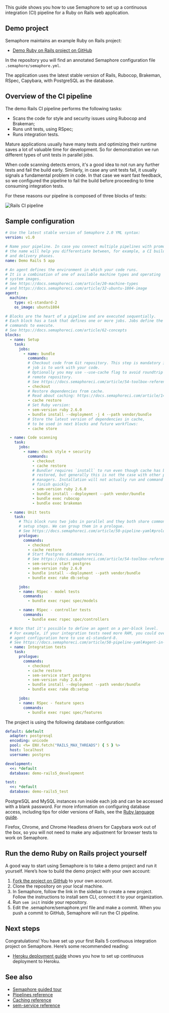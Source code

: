 This guide shows you how to use Semaphore to set up a continuous integration
(CI) pipeline for a Ruby on Rails web application.

## Demo project

Semaphore maintains an example Ruby on Rails project:

- [Demo Ruby on Rails project on GitHub][rails-demo-project]

In the repository you will find an annotated Semaphore configuration file
`.semaphore/semaphore.yml`.

The application uses the latest stable version of Rails, Rubocop, Brakeman,
RSpec, Capybara, with PostgreSQL as the database.

## Overview of the CI pipeline

The demo Rails CI pipeline performs the following tasks:

- Scans the code for style and security issues using Rubocop and Brakeman;
- Runs unit tests, using RSpec;
- Runs integration tests.

Mature applications usually have many tests and optimizing their runtime saves
a lot of valuable time for development. So for demonstration we run
different types of unit tests in parallel jobs.

When code scanning detects errors, it's a good idea to not run any further
tests and fail the build early. Similarly, in case any unit tests fail,
it usually signals a fundamental problem in code. In that case we want fast
feedback, so we configured the pipeline to fail the build before proceeding
to time consuming integration tests.

For these reasons our pipeline is composed of three blocks of tests:

![Rails CI pipeline](https://github.com/semaphoreci-demos/semaphore-demo-ruby-rails/raw/master/public/ci-pipeline.png)

## Sample configuration

``` yaml
# Use the latest stable version of Semaphore 2.0 YML syntax:
version: v1.0

# Name your pipeline. In case you connect multiple pipelines with promotions,
# the name will help you differentiate between, for example, a CI build phase
# and delivery phases.
name: Demo Rails 5 app

# An agent defines the environment in which your code runs.
# It is a combination of one of available machine types and operating
# system images.
# See https://docs.semaphoreci.com/article/20-machine-types
# and https://docs.semaphoreci.com/article/32-ubuntu-1804-image
agent:
  machine:
    type: e1-standard-2
    os_image: ubuntu1804

# Blocks are the heart of a pipeline and are executed sequentially.
# Each block has a task that defines one or more jobs. Jobs define the
# commands to execute.
# See https://docs.semaphoreci.com/article/62-concepts
blocks:
  - name: Setup
    task:
      jobs:
        - name: bundle
          commands:
          # Checkout code from Git repository. This step is mandatory if the
          # job is to work with your code.
          # Optionally you may use --use-cache flag to avoid roundtrip to
          # remote repository.
          # See https://docs.semaphoreci.com/article/54-toolbox-reference#checkout
          - checkout
          # Restore dependencies from cache.
          # Read about caching: https://docs.semaphoreci.com/article/149-caching
          - cache restore
          # Set Ruby version:
          - sem-version ruby 2.6.0
          - bundle install --deployment -j 4 --path vendor/bundle
          # Store the latest version of dependencies in cache,
          # to be used in next blocks and future workflows:
          - cache store

  - name: Code scanning
    task:
      jobs:
        - name: check style + security
          commands:
            - checkout
            - cache restore
            # Bundler requires `install` to run even though cache has been
            # restored, but generally this is not the case with other package
            # managers. Installation will not actually run and command will
            # finish quickly:
            - sem-version ruby 2.6.0
            - bundle install --deployment --path vendor/bundle
            - bundle exec rubocop
            - bundle exec brakeman

  - name: Unit tests
    task:
      # This block runs two jobs in parallel and they both share common
      # setup steps. We can group them in a prologue.
      # See https://docs.semaphoreci.com/article/50-pipeline-yaml#prologue
      prologue:
        commands:
          - checkout
          - cache restore
          # Start Postgres database service.
          # See https://docs.semaphoreci.com/article/54-toolbox-reference#sem-service
          - sem-service start postgres
          - sem-version ruby 2.6.0
          - bundle install --deployment --path vendor/bundle
          - bundle exec rake db:setup

      jobs:
      - name: RSpec - model tests
        commands:
          - bundle exec rspec spec/models

      - name: RSpec - controller tests
        commands:
          - bundle exec rspec spec/controllers

  # Note that it's possible to define an agent on a per-block level.
  # For example, if your integration tests need more RAM, you could override
  # agent configuration here to use e1-standard-8.
  # See https://docs.semaphoreci.com/article/50-pipeline-yaml#agent-in-task
  - name: Integration tests
    task:
      prologue:
        commands:
          - checkout
          - cache restore
          - sem-service start postgres
          - sem-version ruby 2.6.0
          - bundle install --deployment --path vendor/bundle
          - bundle exec rake db:setup

      jobs:
      - name: RSpec - feature specs
        commands:
          - bundle exec rspec spec/features
```

The project is using the following database configuration:

``` yaml
default: &default
  adapter: postgresql
  encoding: unicode
  pool: <%= ENV.fetch("RAILS_MAX_THREADS") { 5 } %>
  host: localhost
  username: postgres

development:
  <<: *default
  database: demo-rails5_development

test:
  <<: *default
  database: demo-rails5_test
```

PostgreSQL and MySQL instances run inside each job and can be accessed with
a blank password. For more information on configuring database access,
including tips for older versions of Rails, see the
[Ruby language guide][ruby-guide].

Firefox, Chrome, and Chrome Headless drivers for Capybara work out of the box,
so you will not need to make any adjustment for browser tests to work on
Semaphore.

## Run the demo Ruby on Rails project yourself

A good way to start using Semaphore is to take a demo project and run it
yourself. Here’s how to build the demo project with your own account:

1. [Fork the project on GitHub][rails-demo-project] to your own account.
2. Clone the repository on your local machine.
3. In Semaphore, follow the link in the sidebar to create a new project.
   Follow the instructions to install sem CLI, connect it to your
   organization.
4. Run `sem init` inside your repository.
5. Edit the .semaphore/semaphore.yml file and make a commit. When you push a
   commit to GitHub, Semaphore will run the CI pipeline.

## Next steps

Congratulations! You have set up your first Rails 5 continuous integration
project on Semaphore. Here’s some recommended reading:

- [Heroku deployment guide][heroku-guide] shows you how to set up continuous
deployment to Heroku.

## See also

- [Semaphore guided tour][guided-tour]
- [Pipelines reference][pipelines-ref]
- [Caching reference][cache-ref]
- [sem-service reference][sem-service]

[rails-demo-project]: https://github.com/semaphoreci-demos/semaphore-demo-ruby-rails
[ruby-guide]: https://docs.semaphoreci.com/article/73-ruby
[guided-tour]: https://docs.semaphoreci.com/category/56-guided-tour
[pipelines-ref]: https://docs.semaphoreci.com/article/50-pipeline-yaml
[cache-ref]: https://docs.semaphoreci.com/article/54-toolbox-reference#cache
[sem-service]: https://docs.semaphoreci.com/article/132-sem-service-managing-databases-and-services-on-linux
[heroku-guide]: https://docs.semaphoreci.com/article/100-heroku-deployment
